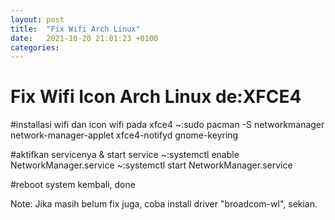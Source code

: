 ```yaml
---
layout: post
title:  "Fix Wifi Arch Linux"
date:   2021-10-20 21:01:23 +0100
categories:
---
```



# Fix Wifi Icon Arch Linux de:XFCE4

#installasi wifi dan icon wifi pada xfce4
~:sudo pacman -S networkmanager network-manager-applet xfce4-notifyd gnome-keyring

#aktifkan servicenya & start service
~:systemctl enable NetworkManager.service
~:systemctl start NetworkManager.service

#reboot system kembali, done

Note: Jika masih belum fix juga, coba install driver "broadcom-wl", sekian.

